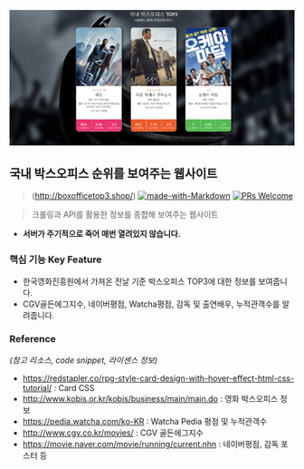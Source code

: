 ![meta](./static/meta.PNG)

## 국내 박스오피스 순위를 보여주는 웹사이트
>  (http://boxofficetop3.shop/)
[![made-with-Markdown](https://img.shields.io/badge/Made%20with-Markdown-1f425f.svg)](http://commonmark.org)
[![PRs Welcome](https://img.shields.io/badge/PRs-welcome-brightgreen.svg?style=flat-square)](http://makeapullrequest.com)



> 크롤링과 API를 활용한 정보를 종합해 보여주는 웹사이트 
- **서버가 주기적으로 죽어 매번 열려있지 않습니다.**

### 핵심 기능  Key Feature
- 한국영화진흥원에서 가져온 전날 기준 박스오피스 TOP3에 대한 정보를 보여줍니다.
- CGV골든에그지수, 네이버평점, Watcha평점, 감독 및 출연배우, 누적관객수를 알려줍니다.

### Reference
*(참고 리소스,  code snippet, 라이센스 정보)*
- https://redstapler.co/rpg-style-card-design-with-hover-effect-html-css-tutorial/ : Card CSS
- http://www.kobis.or.kr/kobis/business/main/main.do : 영화 박스오피스 정보
- https://pedia.watcha.com/ko-KR : Watcha Pedia 평점 및 누적관객수
- http://www.cgv.co.kr/movies/ : CGV 골든에그지수
- https://movie.naver.com/movie/running/current.nhn : 네이버평점, 감독 포스터 등



